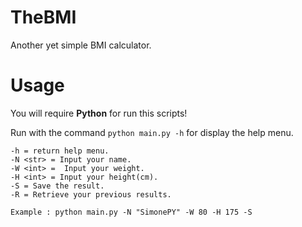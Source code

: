 # TheBMI

Another yet simple BMI calculator.

# Usage

You will require **Python** for run this scripts!

Run with the command `python main.py -h` for display the help menu.

```
-h = return help menu.
-N <str> = Input your name.
-W <int> =  Input your weight.
-H <int> = Input your height(cm).
-S = Save the result.
-R = Retrieve your previous results.

Example : python main.py -N "SimonePY" -W 80 -H 175 -S 
```
